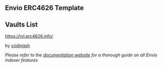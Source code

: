 ## Envio ERC4626 Template

## Vaults List
https://tvl.erc4626.info/


by [codingsh](https://twitter.com/codingsh)

*Please refer to the [documentation website](https://docs.envio.dev) for a thorough guide on all Envio indexer features*
